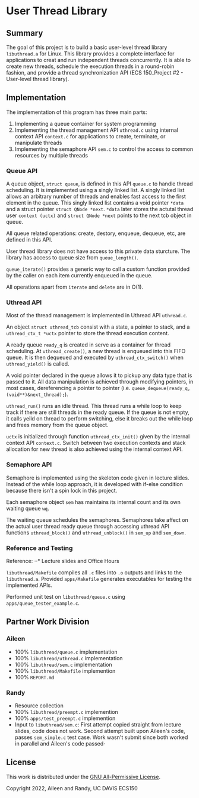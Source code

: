 # User Thread Library

## Summary

The goal of this project is to build a basic user-level thread library 
`libuthread.a` for Linux. This library provides a complete interface for 
applications to creat and run independent threads concurrently. It is able to 
create new threads, schedule the execution threads in a round-robin fashion, 
and provide a thread synchronization API (ECS 150_Project #2 - User-level
thread library).

## Implementation

The implementation of this program has three main parts:

1. Implementing a queue container for system programming
2. Implementing the thread management API `uthread.c` using internal context 
API `context.c` for applications to create, terminate, or manipulate threads
3. Implementing the semaphore API `sem.c` to control the access to common 
resources by multiple threads


### Queue API

A queue object, `struct queue`, is defined in this API `queue.c` to handle 
thread scheduling. It is implemented using a singly linked list. A singly linked
 list allows an arbitrary number of threads and enables fast access to the first
  element in the queue. This singly linked list contains a void pointer `*data` 
  and a struct pointer `struct QNode *next`. `*data` later stores the actutal 
  thread user `context (uctx)` and `struct QNode *next` points to the next tcb 
  object in queue. 

All queue related operations: create, destory, enqueue, dequeue, etc, are 
defined in this API.

User thread library does not have access to this private data sturcture. The 
library has access to queue size from `queue_length()`.

`queue_iterate()` provides a generic way to call a custom function provided by 
the caller on each item currently enqueued in the queue.

All operations apart from `iterate` and `delete` are in O(1).


### Uthread API

Most of the thread management is implemented in Uthread API `uthread.c`.

An object `struct uthread_tcb` consist with a state, a pointer to stack, and a `uthread_ctx_t *uctx` pointer to store the thread execution content. 

A ready queue `ready_q` is created in serve as a container for thread 
scheduling. At `uthread_create()`, a new thread is enqueued into this FIFO 
queue. It is then dequeued and executed by `uthread_ctx_switch()` when 
`uthread_yield()` is called. 

A void pointer declared in the queue allows it to pickup any data type that is 
passed to it. All data manipulation is achieved through modifying pointers, in 
most cases, dereferencing a pointer to pointer (i.e. `queue_dequeue(ready_q, (void**)&next_thread);`).

`uthread_run()` runs an idle thread. This thread runs a while loop to keep track
 if there are still threads in the ready queue. If the queue is not empty, it 
 calls yeild on thread to perform switching, else it breaks out the while loop 
 and frees memory from the queue object.

`uctx` is initialized through function `uthread_ctx_init()` given by the 
internal context API `context.c`. Switch between two execution contexts and 
stack allocation for new thread is also achieved using the internal context API.


### Semaphore API

Semaphore is implemented using the skeleton code given in lecture slides. 
Instead of the while loop approach, it is developed with if-else condition 
because there isn't a spin lock in this project.

Each semaphore object `sem` has maintains its internal count and its own waiting
 queue `wq`.

The waiting queue schedules the semaphores. Semaphores take affect on the actual
 user thread ready queue through accessing uthread API functions 
 `uthread_block()` and `uthread_unblock()` in `sem_up` and `sem_down`.

### Reference and Testing

Reference:
⋅⋅* Lecture slides and Office Hours

`libuthread/Makefile` compiles all `.c` files into `.o` outputs and links to 
the `libuthread.a`. Provided `apps/Makefile` generates executables for testing 
the implemented APIs.

Performed unit test on `libuthread/queue.c` using `apps/queue_tester_example.c`.

## Partner Work Division

### Aileen
* 100% `libuthread/queue.c` implementation
* 100% `libuthread/uthread.c` implementation
* 100% `libuthread/sem.c` implementation
* 100% `libuthread/Makefile` implemention
* 100% `REPORT.md`

### Randy
* Resource collection
* 100% `libuthread/preempt.c` implemention
* 100% `apps/test_preempt.c` implemention
* Input to `libuthread/sem.c`: First attempt copied straight from lecture 
slides, code does not work. Second attempt built upon Aileen's code, passes 
`sem_simple.c` test case. Work wasn't submit since both worked in parallel and 
Aileen's code passed⋅

## License

This work is distributed under the [GNU All-Permissive
License](https://spdx.org/licenses/FSFAP.html).

Copyright 2022, Aileen and Randy, UC DAVIS ECS150
